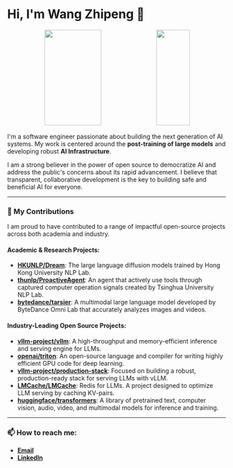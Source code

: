 # Hi, I'm Wang Zhipeng 👋

<p align="center">
  <img height="220px" width="51%" src="https://github-readme-stats-princeprides-projects.vercel.app/api?username=princepride&show_icons=true&theme=transparent"/>
  <img height="220px" width="39%" src="https://github-readme-stats-princeprides-projects.vercel.app/api/top-langs/?username=princepride&layout=compact&theme=transparent"/>
</p>

I'm a software engineer passionate about building the next generation of AI systems. My work is centered around the **post-training of large models** and developing robust **AI Infrastructure**.

I am a strong believer in the power of open source to democratize AI and address the public's concerns about its rapid advancement. I believe that transparent, collaborative development is the key to building safe and beneficial AI for everyone.

---

### 🔭 My Contributions

I am proud to have contributed to a range of impactful open-source projects across both academia and industry.

#### Academic & Research Projects:
* **[HKUNLP/Dream](https://github.com/HKUNLP/Dream)**: The large language diffusion models trained by Hong Kong University NLP Lab.
* **[thunlp/ProactiveAgent](https://github.com/thunlp/ProactiveAgent)**: An agent that actively use tools through captured computer operation signals created by Tsinghua University NLP Lab.
* **[bytedance/tarsier](https://github.com/bytedance/tarsier)**: A multimodal large language model developed by ByteDance Omni Lab that accurately analyzes images and videos.

#### Industry-Leading Open Source Projects:

  * **[vllm-project/vllm](https://github.com/vllm-project/vllm)**: A high-throughput and memory-efficient inference and serving engine for LLMs.
  * **[openai/triton](https://github.com/triton-lang/triton)**: An open-source language and compiler for writing highly efficient GPU code for deep learning.
  * **[vllm-project/production-stack](https://github.com/vllm-project/production-stack)**: Focused on building a robust, production-ready stack for serving LLMs with vLLM.
  * **[LMCache/LMCache](https://github.com/LMCache/LMCache)**: Redis for LLMs. A project designed to optimize LLM serving by caching KV-pairs.
  * **[huggingface/transformers](https://github.com/huggingface/transformers)**: A library of pretrained text, computer vision, audio, video, and multimodal models for inference and training.

---

### 📫 How to reach me:

* [**Email**](wangzhipeng628@gmail.com)
* [**LinkedIn**](https://www.linkedin.com/in/%E5%BF%97%E9%B9%8F-%E6%B1%AA-537882216/)

